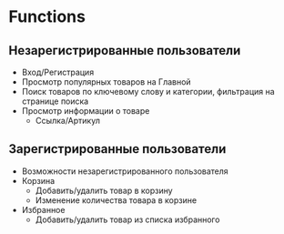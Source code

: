 # Functions

## Незарегистрированные пользователи
- Вход/Регистрация
- Просмотр популярных товаров на Главной
- Поиск товаров по ключевому слову и категории, фильтрация на странице поиска
- Просмотр информации о товаре
    - Ссылка/Артикул

## Зарегистрированные пользователи
- Возможности незарегистрированного пользователя
- Корзина
    - Добавить/удалить товар в корзину
    - Изменение количества товара в корзине
- Избранное
    - Добавить/удалить товар из списка избранного